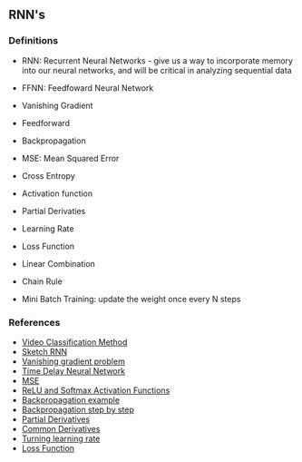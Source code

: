 ## RNN's


### Definitions
- RNN: Recurrent Neural Networks - give us a way to incorporate memory into our neural networks, and will be critical in analyzing sequential data
- FFNN: Feedfoward Neural Network
- Vanishing Gradient

- Feedforward
- Backpropagation
- MSE: Mean Squared Error
- Cross Entropy
- Activation function
- Partial Derivaties
- Learning Rate
- Loss Function
- Linear Combination
- Chain Rule
- Mini Batch Training: update the weight once every N steps

### References
- [Video Classification Method](https://s3.amazonaws.com/video.udacity-data.com/topher/2018/May/5af0e03b_video-classification/video-classification.pdf)
- [Sketch RNN](https://magenta.tensorflow.org/assets/sketch_rnn_demo/index.html)
- [Vanishing gradient problem](https://en.wikipedia.org/wiki/Vanishing_gradient_problem)
- [Time Delay Neural Network](https://en.wikipedia.org/wiki/Time_delay_neural_network)
- [MSE](https://en.wikipedia.org/wiki/Mean_squared_error)
- [ReLU and Softmax Activation Functions](https://github.com/Kulbear/deep-learning-nano-foundation/wiki/ReLU-and-Softmax-Activation-Functions)
- [Backpropagation example](https://www.anotsorandomwalk.com/backpropagation-example-with-numbers-step-by-step/)
- [Backpropagation step by step](https://mattmazur.com/2015/03/17/a-step-by-step-backpropagation-example/)
- [Partial Derivatives](http://www.columbia.edu/itc/sipa/math/calc_rules_multivar.html)
- [Common Derivatives](http://tutorial.math.lamar.edu/pdf/Common_Derivatives_Integrals.pdf)
- [Turning learning rate](http://blog.datumbox.com/tuning-the-learning-rate-in-gradient-descent/)
- [Loss Function](http://cs231n.github.io/neural-networks-3/#loss)
